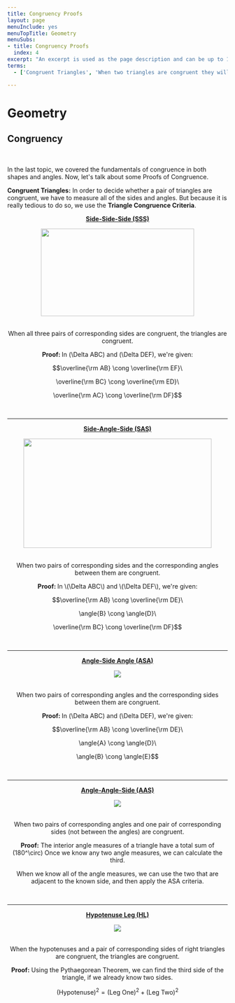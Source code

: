 ```yaml
---
title: Congruency Proofs
layout: page
menuInclude: yes
menuTopTitle: Geometry
menuSubs:
- title: Congruency Proofs
  index: 4
excerpt: "An excerpt is used as the page description and can be up to 160 characters long..."
terms:
  - ['Congruent Triangles', 'When two triangles are congruent they will have exactly the same three sides and exactly the same three angles.']

---
```


<h1>Geometry</h1>

<h2>Congruency</h2><br>

<p>

In the last topic, we covered the fundamentals of congruence in both shapes and angles. Now, let's talk about some Proofs of Congruence.

</p>

<p>

<b>Congruent Triangles:</b> In order to decide whether a pair of triangles are congruent, we have to measure all of the sides and angles. But because it is really tedious to do so, we use the <b>Triangle Congruence Criteria</b>.

</p>

<center><p><b><u>Side-Side-Side (SSS)</u></b>

<center><img src="https://th.bing.com/th/id/R.230454237c29b8614b6cf826fa9f2450?rik=KSFVj0OkIhGyCQ&pid=ImgRaw&r=0" style="float:middle;width:350px;height:200px;"></center><br>

<center><p>When all three pairs of corresponding sides are congruent, the triangles are congruent.<br>

<b>Proof: </b>In \(\Delta ABC\) and \(\Delta DEF\), we're given: <br>

$$\overline{\rm AB} \cong \overline{\rm EF}\\

\overline{\rm BC} \cong \overline{\rm ED}\\

\overline{\rm AC} \cong \overline{\rm DF}$$

</p>

</center>

<br>

<hr>

<center><p><b><u>Side-Angle-Side (SAS)</u></b>

<center><img src="https://math.libretexts.org/@api/deki/files/51170/Screen_Shot_2020-10-30_at_4.17.29_PM.png?revision=1&size=bestfit&width=419&height=234" style="float:middle;width:430px;height:250px;"></center><br>

<center><p>When two pairs of corresponding sides and the corresponding angles between them are congruent.<br>

<b>Proof: </b>In \\(\Delta ABC\\) and \\(\Delta DEF\\), we're given: <br>

$$\overline{\rm AB} \cong \overline{\rm DE}\\

\angle{B} \cong \angle{D}\\

\overline{\rm BC} \cong \overline{\rm DF}$$

</p>
  
</center>

<br>

<hr>

<center><p><b><u>Angle-Side Angle (ASA)</u></b>

<center><img src="https://cdn.kastatic.org/ka-perseus-graphie/531834dbe17d1fd1e9d341d30cf579e16c385f68.svg"></center><br>

<center><p>When two pairs of corresponding angles and the corresponding sides between them are congruent.<br>

<b>Proof: </b>In \(\Delta ABC\) and \(\Delta DEF\), we're given: <br>

$$\overline{\rm AB} \cong \overline{\rm DE}\\

\angle{A} \cong \angle{D}\\

\angle{B} \cong \angle{E}$$

</p>
  
</center>

<br>

<hr>

<center><p><b><u>Angle-Angle-Side (AAS)</u></b>

<center><img src="https://cdn.kastatic.org/ka-perseus-graphie/1ffd26013d34a0eeea132a00f7ff3aebcdf4eb33.svg"></center><br>

<center><p>When two pairs of corresponding angles and one pair of corresponding sides (not between the angles) are congruent.<br>

<b>Proof:</b> The interior angle measures of a triangle have a total sum of \(180^\circ\) Once we know any two angle measures, we can calculate the third.

When we know all of the angle measures, we can use the two that are adjacent to the known side, and then apply the ASA criteria.

</p>  

</center>

<br>

<hr>

<center><p><b><u>Hypotenuse Leg (HL)</u></b>

<center><img src="https://cdn.kastatic.org/ka-perseus-graphie/21f3bea44ef19777d964c34786742fd397df5686.svg"></center><br>

<center><p>When the hypotenuses and a pair of corresponding sides of right triangles are congruent, the triangles are congruent.<br>

<b>Proof:</b> Using the Pythaegorean Theorem, we can find the third side of the triangle, if we already know two sides.

$$(\text{Hypotenuse})^2 = (\text{Leg One})^2 + (\text{Leg Two})^2$$

</p>
  
</center>

<br>
